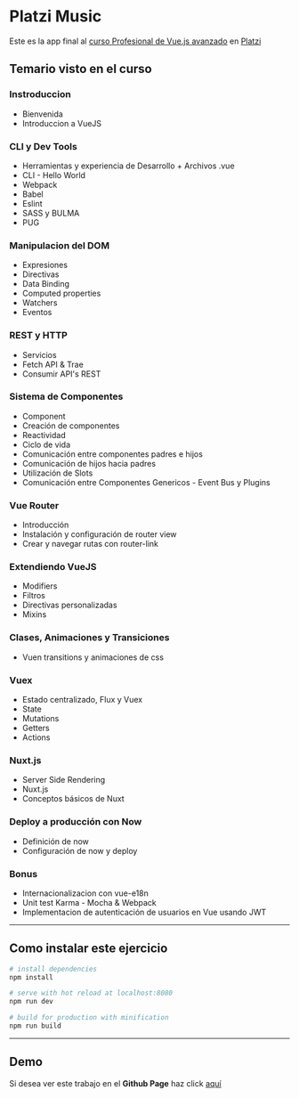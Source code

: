 # Platzi Music

Este es la app final al [curso Profesional de Vue.js avanzado](https://platzi.com/clases/vuejs-profesional/) en [Platzi](https://platzi.com)

## Temario visto en el curso

### Instroduccion

* Bienvenida
* Introduccion a VueJS

### CLI y Dev Tools

* Herramientas y experiencia de Desarrollo + Archivos .vue
* CLI - Hello World
* Webpack
* Babel
* Eslint
* SASS y BULMA
* PUG

### Manipulacion del DOM

* Expresiones
* Directivas
* Data Binding
* Computed properties
* Watchers
* Eventos

### REST y HTTP

* Servicios
* Fetch API & Trae
* Consumir API's REST

### Sistema de Componentes

* Component
* Creación de componentes
* Reactividad
* Ciclo de vida
* Comunicación entre componentes padres e hijos
* Comunicación de hijos hacia padres
* Utilización de Slots
* Comunicación entre Componentes Genericos - Event Bus y Plugins

### Vue Router

* Introducción
* Instalación y configuración de router view
* Crear y navegar rutas con router-link

### Extendiendo VueJS

* Modifiers
* Filtros
* Directivas personalizadas
* Mixins

### Clases, Animaciones y Transiciones

* Vuen transitions y animaciones de css

### Vuex

* Estado centralizado, Flux y Vuex
* State
* Mutations
* Getters
* Actions

### Nuxt.js

* Server Side Rendering
* Nuxt.js
* Conceptos básicos de Nuxt

### Deploy a producción con Now

* Definición de now
* Configuración de now y deploy

### Bonus

* Internacionalizacion con vue-e18n
* Unit test Karma - Mocha & Webpack
* Implementacion de autenticación de usuarios en Vue usando JWT

---

## Como instalar este ejercicio

``` bash
# install dependencies
npm install

# serve with hot reload at localhost:8080
npm run dev

# build for production with minification
npm run build
```

---

## Demo

Si desea ver este trabajo en el **Github Page** haz click [aquí](https://vidaldev.github.io/vidal-music/)
